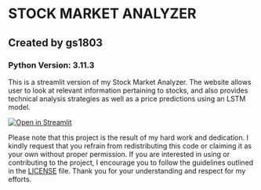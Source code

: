 # STOCK MARKET ANALYZER
## Created by gs1803
### Python Version: 3.11.3
This is a streamlit version of my Stock Market Analyzer. The website allows user to look at relevant information pertaining to stocks, and also provides 
technical analysis strategies as well as a price predictions using an LSTM model.

[![Open in Streamlit](https://static.streamlit.io/badges/streamlit_badge_black_white.svg)](https://gs1803-stock-market-project-qzwsvg.streamlit.app/)

Please note that this project is the result of my hard work and dedication. I kindly request that you refrain from redistributing this code or claiming it as your own without proper permission. If you are interested in using or contributing to the project, I encourage you to follow the guidelines outlined in the [LICENSE](LICENSE) file. Thank you for your understanding and respect for my efforts.
